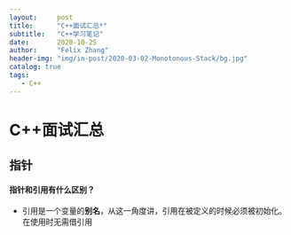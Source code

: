 ```yaml
---
layout:     post
title:      "C++面试汇总*"
subtitle:   "C++学习笔记"
date:       2020-10-25
author:     "Felix Zhang"
header-img: "img/in-post/2020-03-02-Monotonous-Stack/bg.jpg"
catalog: true
tags:
   - C++
---
```

# C++面试汇总

## 指针

#### 指针和引用有什么区别？

* 引用是一个变量的**别名**，从这一角度讲，引用在被定义的时候必须被初始化。在使用时无需借引用